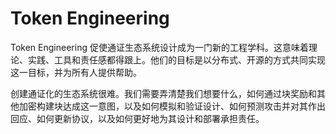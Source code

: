 # Token Engineering

Token Engineering 促使通证生态系统设计成为一门新的工程学科。这意味着理论、实践、工具和责任感都得跟上。他们的目标是以分布式、开源的方式共同实现这一目标，并为所有人提供帮助。

创建通证化的生态系统很难。我们需要弄清楚我们想要什么，如何通过块奖励和其他加密构建块达成这一意图，以及如何模拟和验证设计、如何预测攻击并对其作出回应、如何更新协议，以及如何更好地为其设计和部署承担责任。

